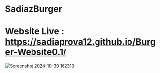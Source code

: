 # SadiazBurger
# Website Live : https://sadiaprova12.github.io/Burger-Website0.1/

![Screenshot 2024-10-30 162313](https://github.com/user-attachments/assets/eb8ebd31-645c-4781-9b03-b5f13ba4330e)
